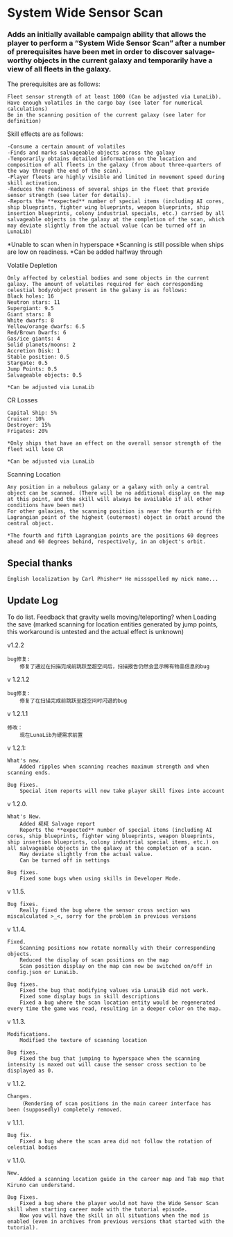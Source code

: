 # System Wide Sensor Scan

### Adds an initially available campaign ability that allows the player to perform a “System Wide Sensor Scan” after a number of prerequisites have been met in order to discover salvage-worthy objects in the current galaxy and temporarily have a view of all fleets in the galaxy.

The prerequisites are as follows:

	Fleet sensor strength of at least 1000 (Can be adjusted via LunaLib).
	Have enough volatiles in the cargo bay (see later for numerical calculations)
	Be in the scanning position of the current galaxy (see later for definition)

Skill effects are as follows:

	-Consume a certain amount of volatiles
	-Finds and marks salvageable objects across the galaxy
	-Temporarily obtains detailed information on the location and composition of all fleets in the galaxy (from about three-quarters of the way through the end of the scan).
	-Player fleets are highly visible and limited in movement speed during skill activation.
	-Reduces the readiness of several ships in the fleet that provide sensor strength (see later for details).
	-Reports the **expected** number of special items (including AI cores, ship blueprints, fighter wing blueprints, weapon blueprints, ship insertion blueprints, colony industrial specials, etc.) carried by all salvageable objects in the galaxy at the completion of the scan, which may deviate slightly from the actual value (can be turned off in LunaLib)

*Unable to scan when in hyperspace
*Scanning is still possible when ships are low on readiness.
*Can be added halfway through

Volatile Depletion

	Only affected by celestial bodies and some objects in the current galaxy. The amount of volatiles required for each corresponding celestial body/object present in the galaxy is as follows:
	Black holes: 16
	Neutron stars: 11
	Supergiant: 9.5
	Giant stars: 8
	White dwarfs: 8
	Yellow/orange dwarfs: 6.5
	Red/Brown Dwarfs: 6
	Gas/ice giants: 4
	Solid planets/moons: 2
	Accretion Disk: 1
	Stable position: 0.5
	Stargate: 0.5
	Jump Points: 0.5
	Salvageable objects: 0.5
	
	*Can be adjusted via LunaLib

CR Losses

	Capital Ship: 5%
	Cruiser: 10%
	Destroyer: 15%
	Frigates: 20%
	
	*Only ships that have an effect on the overall sensor strength of the fleet will lose CR
	
	*Can be adjusted via LunaLib

Scanning Location

	Any position in a nebulous galaxy or a galaxy with only a central object can be scanned. (There will be no additional display on the map at this point, and the skill will always be available if all other conditions have been met)
	For other galaxies, the scanning position is near the fourth or fifth Lagrangian point of the highest (outermost) object in orbit around the central object.
	
	*The fourth and fifth Lagrangian points are the positions 60 degrees ahead and 60 degrees behind, respectively, in an object's orbit.


## Special thanks
	English localization by Carl Phisher* He missspelled my nick name...

## Update Log

To do list.
	Feedback that gravity wells moving/teleporting? when Loading the save (marked scanning for location entities generated by jump points, this workaround is untested and the actual effect is unknown)

v1.2.2

	bug修复:
		修复了通过在扫描完成前跳跃至超空间后，扫描报告仍然会显示稀有物品信息的bug

v 1.2.1.2

	bug修复:
		修复了在扫描完成前跳跃至超空间时闪退的bug

v 1.2.1.1

	修改：
		现在LunaLib为硬需求前置

v 1.2.1:

	What's new.
		Added ripples when scanning reaches maximum strength and when scanning ends.

	Bug Fixes.
		Special item reports will now take player skill fixes into account

v 1.2.0.

	What's New.
		Added 椛椛 Salvage report
		Reports the **expected** number of special items (including AI cores, ship blueprints, fighter wing blueprints, weapon blueprints, ship insertion blueprints, colony industrial special items, etc.) on all salvageable objects in the galaxy at the completion of a scan.
		May deviate slightly from the actual value.
		Can be turned off in settings

	Bug fixes.
		Fixed some bugs when using skills in Developer Mode.


v 1.1.5.

    Bug fixes.
        Really fixed the bug where the sensor cross section was miscalculated >_<, sorry for the problem in previous versions

v 1.1.4.

    Fixed.
        Scanning positions now rotate normally with their corresponding objects.
        Reduced the display of scan positions on the map
        Scan position display on the map can now be switched on/off in config.json or LunaLib.

    Bug fixes.
        Fixed the bug that modifying values via LunaLib did not work.
        Fixed some display bugs in skill descriptions
        Fixed a bug where the scan location entity would be regenerated every time the game was read, resulting in a deeper color on the map.

v 1.1.3.

    Modifications.
        Modified the texture of scanning location

    Bug fixes.
        Fixed the bug that jumping to hyperspace when the scanning intensity is maxed out will cause the sensor cross section to be displayed as 0.

v 1.1.2.

    Changes.
        （Rendering of scan positions in the main career interface has been (supposedly) completely removed.

v 1.1.1.

    Bug fix.
        Fixed a bug where the scan area did not follow the rotation of celestial bodies

v 1.1.0.

    New.
        Added a scanning location guide in the career map and Tab map that Kiruno can understand.

    Bug Fixes.
        Fixed a bug where the player would not have the Wide Sensor Scan skill when starting career mode with the tutorial episode.
        Now you will have the skill in all situations when the mod is enabled (even in archives from previous versions that started with the tutorial).